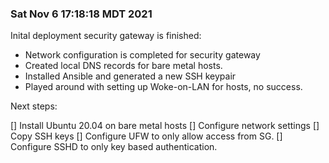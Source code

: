 ### Sat Nov  6 17:18:18 MDT 2021
Inital deployment security gateway is finished:
- Network configuration is completed for security gateway
- Created local DNS records for bare metal hosts.
- Installed Ansible and generated a new SSH keypair
- Played around with setting up Woke-on-LAN for hosts, no success.

Next steps:

[] Install Ubuntu 20.04 on bare metal hosts
[] Configure network settings
[] Copy SSH keys
[] Configure UFW to only allow access from SG.
[] Configure SSHD to only key based authentication.
